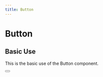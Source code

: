 ```yaml
---
title: Button
---
```


# Button

## Basic Use
This is the basic use of the Button component.  

<ClientOnly>
  <Button></Button>
</ClientOnly>

